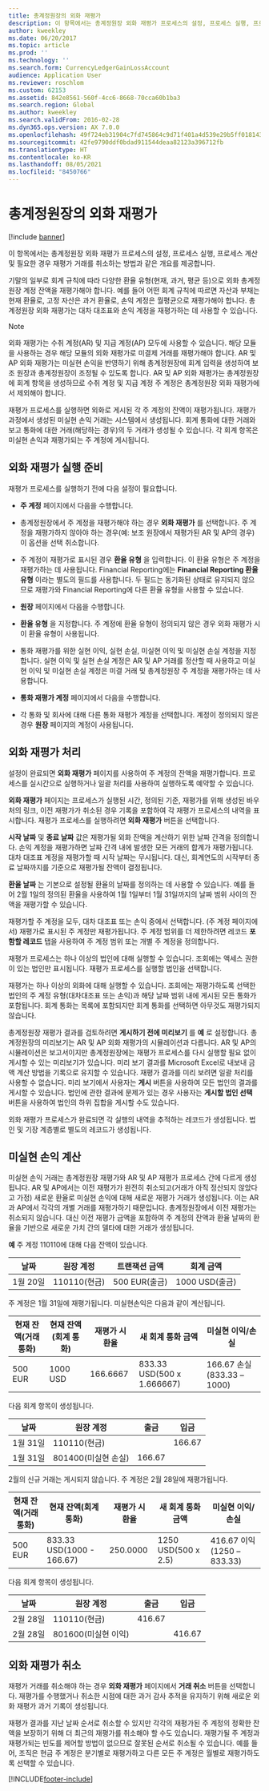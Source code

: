 ```yaml
---
title: 총계정원장의 외화 재평가
description: 이 항목에서는 총계정원장 외화 재평가 프로세스의 설정, 프로세스 실행, 프로세스 계산 및 필요한 경우 재평가 거래를 취소하는 방법과 같은 개요를 제공합니다.
author: kweekley
ms.date: 06/20/2017
ms.topic: article
ms.prod: ''
ms.technology: ''
ms.search.form: CurrencyLedgerGainLossAccount
audience: Application User
ms.reviewer: roschlom
ms.custom: 62153
ms.assetid: 842e8561-560f-4cc6-8668-70cca60b1ba3
ms.search.region: Global
ms.author: kweekley
ms.search.validFrom: 2016-02-28
ms.dyn365.ops.version: AX 7.0.0
ms.openlocfilehash: 49f724eb31904c7fd745864c9d71f401a4d539e29b5ff01814334adf6f0ebc37
ms.sourcegitcommit: 42fe9790ddf0bdad911544deaa82123a396712fb
ms.translationtype: HT
ms.contentlocale: ko-KR
ms.lasthandoff: 08/05/2021
ms.locfileid: "8450766"
---
```

# <a name="foreign-currency-revaluation-for-general-ledger"></a>총계정원장의 외화 재평가

[!include [banner](../includes/banner.md)]

이 항목에서는 총계정원장 외화 재평가 프로세스의 설정, 프로세스 실행, 프로세스 계산 및 필요한 경우 재평가 거래를 취소하는 방법과 같은 개요를 제공합니다. 

기말의 일부로 회계 규칙에 따라 다양한 환율 유형(현재, 과거, 평균 등)으로 외화 총계정원장 계정 잔액을 재평가해야 합니다. 예를 들어 어떤 회계 규칙에 따르면 자산과 부채는 현재 환율로, 고정 자산은 과거 환율로, 손익 계정은 월평균으로 재평가해야 합니다. 총계정원장 외화 재평가는 대차 대조표와 손익 계정을 재평가하는 데 사용할 수 있습니다. 

> [!NOTE]
> 외화 재평가는 수취 계정(AR) 및 지급 계정(AP) 모두에 사용할 수 있습니다. 해당 모듈을 사용하는 경우 해당 모듈의 외화 재평가로 미결제 거래를 재평가해야 합니다. AR 및 AP 외화 재평가는 미실현 손익을 반영하기 위해 총계정원장에 회계 입력을 생성하여 보조 원장과 총계정원장이 조정될 수 있도록 합니다. AR 및 AP 외화 재평가는 총계정원장에 회계 항목을 생성하므로 수취 계정 및 지급 계정 주 계정은 총계정원장 외화 재평가에서 제외해야 합니다. 

재평가 프로세스를 실행하면 외화로 게시된 각 주 계정의 잔액이 재평가됩니다. 재평가 과정에서 생성된 미실현 손익 거래는 시스템에서 생성됩니다. 회계 통화에 대한 거래와 보고 통화에 대한 거래(해당하는 경우)의 두 거래가 생성될 수 있습니다. 각 회계 항목은 미실현 손익과 재평가되는 주 계정에 게시됩니다.

## <a name="prepare-to-run-foreign-currency-revaluation"></a>외화 재평가 실행 준비
재평가 프로세스를 실행하기 전에 다음 설정이 필요합니다.

-   **주 계정** 페이지에서 다음을 수행합니다.
-   총계정원장에서 주 계정을 재평가해야 하는 경우 **외화 재평가** 를 선택합니다. 주 계정을 재평가하지 않아야 하는 경우(예: 보조 원장에서 재평가된 AR 및 AP의 경우) 이 옵션을 선택 취소합니다.
-   주 계정이 재평가로 표시된 경우 **환율 유형** 을 입력합니다. 이 환율 유형은 주 계정을 재평가하는 데 사용됩니다. Financial Reporting에는 **Financial Reporting 환율 유형** 이라는 별도의 필드를 사용합니다. 두 필드는 동기화된 상태로 유지되지 않으므로 재평가와 Financial Reporting에 다른 환율 유형을 사용할 수 있습니다.

-   **원장** 페이지에서 다음을 수행합니다.
-   **환율 유형** 을 지정합니다. 주 계정에 환율 유형이 정의되지 않은 경우 외화 재평가 시 이 환율 유형이 사용됩니다.
-   통화 재평가를 위한 실현 이익, 실현 손실, 미실현 이익 및 미실현 손실 계정을 지정합니다. 실현 이익 및 실현 손실 계정은 AR 및 AP 거래를 정산할 때 사용하고 미실현 이익 및 미실현 손실 계정은 미결 거래 및 총계정원장 주 계정을 재평가하는 데 사용합니다.

-   **통화 재평가 계정** 페이지에서 다음을 수행합니다.
-   각 통화 및 회사에 대해 다른 통화 재평가 계정을 선택합니다. 계정이 정의되지 않은 경우 **원장** 페이지의 계정이 사용됩니다.

## <a name="process-foreign-currency-revaluation"></a>외화 재평가 처리
설정이 완료되면 **외화 재평가** 페이지를 사용하여 주 계정의 잔액을 재평가합니다. 프로세스를 실시간으로 실행하거나 일괄 처리를 사용하여 실행하도록 예약할 수 있습니다. 

**외화 재평가** 페이지는 프로세스가 실행된 시간, 정의된 기준, 재평가를 위해 생성된 바우처의 링크, 이전 재평가가 취소된 경우 기록을 포함하여 각 재평가 프로세스의 내역을 표시합니다. 재평가 프로세스를 실행하려면 **외화 재평가** 버튼을 선택합니다. 

**시작 날짜** 및 **종료 날짜** 값은 재평가될 외화 잔액을 계산하기 위한 날짜 간격을 정의합니다. 손익 계정을 재평가하면 날짜 간격 내에 발생한 모든 거래의 합계가 재평가됩니다. 대차 대조표 계정을 재평가할 때 시작 날짜는 무시됩니다. 대신, 회계연도의 시작부터 종료 날짜까지를 기준으로 재평가될 잔액이 결정됩니다. 

**환율 날짜** 는 기본으로 설정될 환율의 날짜를 정의하는 데 사용할 수 있습니다. 예를 들어 2월 1일의 정의된 환율을 사용하여 1월 1일부터 1월 31일까지의 날짜 범위 사이의 잔액을 재평가할 수 있습니다. 

재평가할 주 계정을 모두, 대차 대조표 또는 손익 중에서 선택합니다. (주 계정 페이지에서) 재평가로 표시된 주 계정만 재평가됩니다. 주 계정 범위를 더 제한하려면 레코드 **포함할 레코드** 탭을 사용하여 주 계정 범위 또는 개별 주 계정을 정의합니다. 

재평가 프로세스는 하나 이상의 법인에 대해 실행할 수 있습니다. 조회에는 액세스 권한이 있는 법인만 표시됩니다. 재평가 프로세스를 실행할 법인을 선택합니다. 

재평가는 하나 이상의 외화에 대해 실행할 수 있습니다. 조회에는 재평가하도록 선택한 법인의 주 계정 유형(대차대조표 또는 손익)과 해당 날짜 범위 내에 게시된 모든 통화가 포함됩니다. 회계 통화는 목록에 포함되지만 회계 통화를 선택하면 아무것도 재평가되지 않습니다. 

총계정원장 재평가 결과를 검토하려면 **게시하기 전에 미리보기** 를 **예** 로 설정합니다. 총계정원장의 미리보기는 AR 및 AP 외화 재평가의 시뮬레이션과 다릅니다. AR 및 AP의 시뮬레이션은 보고서이지만 총계정원장에는 재평가 프로세스를 다시 실행할 필요 없이 게시할 수 있는 미리보기가 있습니다. 미리 보기 결과를 Microsoft Excel로 내보내 금액 계산 방법을 기록으로 유지할 수 있습니다. 재평가 결과를 미리 보려면 일괄 처리를 사용할 수 없습니다. 미리 보기에서 사용자는 **게시** 버튼을 사용하여 모든 법인의 결과를 게시할 수 있습니다. 법인에 관한 결과에 문제가 있는 경우 사용자는 **게시할 법인 선택** 버튼을 사용하여 법인의 하위 집합을 게시할 수도 있습니다. 

외화 재평가 프로세스가 완료되면 각 실행의 내역을 추적하는 레코드가 생성됩니다.  법인 및 기장 계층별로 별도의 레코드가 생성됩니다.

## <a name="calculate-unrealized-gainloss"></a>미실현 손익 계산
미실현 손익 거래는 총계정원장 재평가와 AR 및 AP 재평가 프로세스 간에 다르게 생성됩니다. AR 및 AP에서는 이전 재평가가 완전히 취소되고(거래가 아직 정산되지 않았다고 가정) 새로운 환율로 미실현 손익에 대해 새로운 재평가 거래가 생성됩니다. 이는 AR과 AP에서 각각의 개별 거래를 재평가하기 때문입니다. 총계정원장에서 이전 재평가는 취소되지 않습니다. 대신 이전 재평가 금액을 포함하여 주 계정의 잔액과 환율 날짜의 환율을 기반으로 새로운 가치 간의 델타에 대한 거래가 생성됩니다. 

**예** 주 계정 110110에 대해 다음 잔액이 있습니다.

| 날짜   | 원장 계정| 트랜잭션 금액 | 회계 금액 |
|------------|--------------------|------------------------|-----------------------|
| 1월 20일 | 110110(현금)      | 500 EUR(출금)        | 1000 USD(출금)      |

주 계정은 1월 31일에 재평가됩니다.  미실현손익은 다음과 같이 계산됩니다.

| 현재 잔액(거래 통화) | 현재 잔액(회계 통화) | 재평가 시 환율 | 새 회계 통화 금액 | 미실현 이익/손실    |
|---------------------------------------------|--------------------------------------------|----------------------------------|------------------------------------|-----------------------------|
| 500 EUR                                     | 1000 USD                                   | 166.6667                         | 833.33 USD(500 x 1.666667)        | 166.67 손실(833.33 – 1000) |

다음 회계 항목이 생성됩니다.

| 날짜   | 원장 계정       | 출금 | 입금 |
|------------|--------------------------|-----------|------------|
| 1월 31일 | 110110(현금)            |           | 166.67     |
| 1월 31일 | 801400(미실현 손실) | 166.67    |            |

2월의 신규 거래는 게시되지 않습니다.  주 계정은 2월 28일에 재평가됩니다.

| 현재 잔액(거래 통화) | 현재 잔액(회계 통화) | 재평가 시 환율 | 새 회계 통화 금액 | 미실현 이익/손실    |
|---------------------------------------------|--------------------------------------------|----------------------------------|------------------------------------|-----------------------------|
| 500 EUR                                     | 833.33 USD(1000 - 166.67)                 | 250.0000                         | 1250 USD(500 x 2.5)               | 416.67 이익(1250 – 833.33) |

다음 회계 항목이 생성됩니다.

| 날짜    | 원장 계정       | 출금 | 입금 |
|-------------|--------------------------|-----------|------------|
| 2월 28일 | 110110(현금)            | 416.67    |            |
| 2월 28일 | 801600(미실현 이익) |           | 416.67     |

## <a name="reverse-foreign-currency-revaluation"></a>외화 재평가 취소
재평가 거래를 취소해야 하는 경우 **외화 재평가** 페이지에서 **거래 취소** 버튼을 선택합니다. 재평가를 수행했거나 취소한 시점에 대한 과거 감사 추적을 유지하기 위해 새로운 외화 재평가 과거 기록이 생성됩니다. 

재평가 결과를 지난 날짜 순서로 취소할 수 있지만 각각의 재평가된 주 계정의 정확한 잔액을 보장하기 위해 더 최근의 재평가를 취소해야 할 수도 있습니다. 재평가될 주 계정과 재평가되는 빈도를 제어할 방법이 없으므로 잘못된 순서로 취소될 수 있습니다. 예를 들어, 조직은 현금 주 계정은 분기별로 재평가하고 다른 모든 주 계정은 월별로 재평가하도록 선택할 수 있습니다.





[!INCLUDE[footer-include](../../includes/footer-banner.md)]
